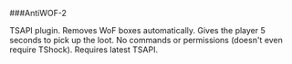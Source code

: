 ###AntiWOF-2

TSAPI plugin. Removes WoF boxes automatically.
Gives the player 5 seconds to pick up the loot.
No commands or permissions (doesn't even require TShock).
Requires latest TSAPI.
